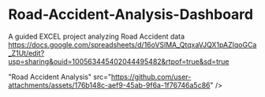 # Road-Accident-Analysis-Dashboard
A guided EXCEL project analyzing Road Accident data
https://docs.google.com/spreadsheets/d/16oVSlMA_QtqxaVJQX1pAZIqoGCa_Z1Ut/edit?usp=sharing&ouid=100563445402044495482&rtpof=true&sd=true





















































































"Road Accident Analysis" src="https://github.com/user-attachments/assets/176b148c-aef9-45ab-9f6a-1f76746a5c86" />

